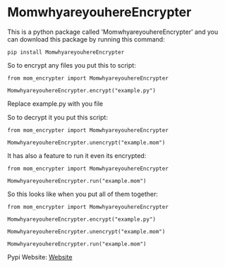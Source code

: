 # MomwhyareyouhereEncrypter

This is a python package called 'MomwhyareyouhereEncrypter' and you can download this package by running this command:
```
pip install MomwhyareyouhereEncrypter
```

So to encrypt any files you put this to script:
```
from mom_encrypter import MomwhyareyouhereEncrypter

MomwhyareyouhereEncrypter.encrypt("example.py")

```
Replace example.py with you file

So to decrypt it you put this script:
```
from mom_encrypter import MomwhyareyouhereEncrypter

MomwhyareyouhereEncrypter.unencrypt("example.mom")

```

It has also a feature to run it even its encrypted:
```
from mom_encrypter import MomwhyareyouhereEncrypter

MomwhyareyouhereEncrypter.run("example.mom")
```

So this looks like when you put all of them together:
```
from mom_encrypter import MomwhyareyouhereEncrypter

MomwhyareyouhereEncrypter.encrypt("example.py")

MomwhyareyouhereEncrypter.unencrypt("example.mom")

MomwhyareyouhereEncrypter.run("example.mom")
```

Pypi Website:
[Website](<https://pypi.org/project/MomwhyareyouhereEncrypter>)
